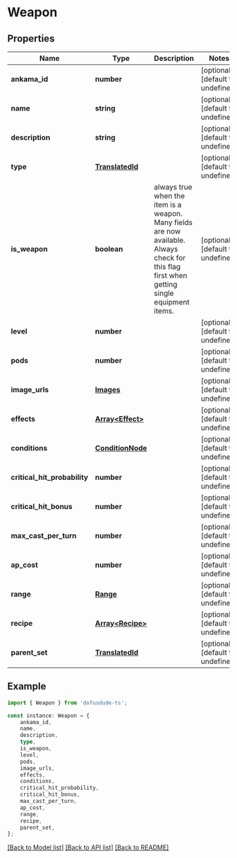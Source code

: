 # Weapon


## Properties

Name | Type | Description | Notes
------------ | ------------- | ------------- | -------------
**ankama_id** | **number** |  | [optional] [default to undefined]
**name** | **string** |  | [optional] [default to undefined]
**description** | **string** |  | [optional] [default to undefined]
**type** | [**TranslatedId**](TranslatedId.md) |  | [optional] [default to undefined]
**is_weapon** | **boolean** | always true when the item is a weapon. Many fields are now available. Always check for this flag first when getting single equipment items. | [optional] [default to undefined]
**level** | **number** |  | [optional] [default to undefined]
**pods** | **number** |  | [optional] [default to undefined]
**image_urls** | [**Images**](Images.md) |  | [optional] [default to undefined]
**effects** | [**Array&lt;Effect&gt;**](Effect.md) |  | [optional] [default to undefined]
**conditions** | [**ConditionNode**](ConditionNode.md) |  | [optional] [default to undefined]
**critical_hit_probability** | **number** |  | [optional] [default to undefined]
**critical_hit_bonus** | **number** |  | [optional] [default to undefined]
**max_cast_per_turn** | **number** |  | [optional] [default to undefined]
**ap_cost** | **number** |  | [optional] [default to undefined]
**range** | [**Range**](Range.md) |  | [optional] [default to undefined]
**recipe** | [**Array&lt;Recipe&gt;**](Recipe.md) |  | [optional] [default to undefined]
**parent_set** | [**TranslatedId**](TranslatedId.md) |  | [optional] [default to undefined]

## Example

```typescript
import { Weapon } from 'dofusdude-ts';

const instance: Weapon = {
    ankama_id,
    name,
    description,
    type,
    is_weapon,
    level,
    pods,
    image_urls,
    effects,
    conditions,
    critical_hit_probability,
    critical_hit_bonus,
    max_cast_per_turn,
    ap_cost,
    range,
    recipe,
    parent_set,
};
```

[[Back to Model list]](../README.md#documentation-for-models) [[Back to API list]](../README.md#documentation-for-api-endpoints) [[Back to README]](../README.md)
